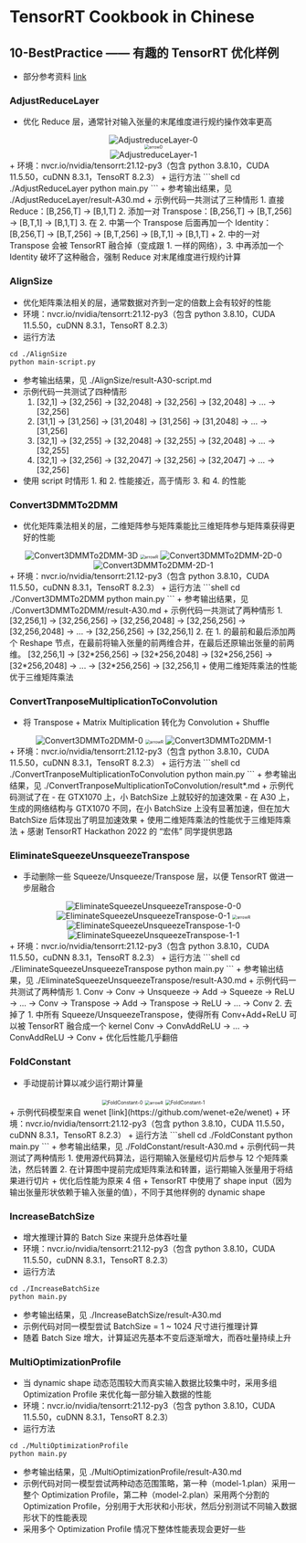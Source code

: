 # TensorRT Cookbook in Chinese

## 10-BestPractice —— 有趣的 TensorRT 优化样例
+ 部分参考资料 [link](https://docs.nvidia.com/deeplearning/tensorrt/developer-guide/index.html#optimize-layer)

### AdjustReduceLayer
+ 优化 Reduce 层，通常针对输入张量的末尾维度进行规约操作效率更高
<div align="center" >
<img src="./AdjustReduceLayer/model-0.png" alt="AdjustreduceLayer-0" style="zoom:100%;" />
</div>
<div align="center" >
<img src="./AdjustReduceLayer/arrowD.png" alt="arrowD" style="zoom:50%;" />
</div>
<div align="center" >
<img src="./AdjustReduceLayer/model-1.png" alt="AdjustreduceLayer-1" style="zoom:100%;" />
</div>
+ 环境：nvcr.io/nvidia/tensorrt:21.12-py3（包含 python 3.8.10，CUDA 11.5.50，cuDNN 8.3.1，TensoRT 8.2.3）
+ 运行方法
```shell
cd ./AdjustReduceLayer
python main.py
```
+ 参考输出结果，见 ./AdjustReduceLayer/result-A30.md
+ 示例代码一共测试了三种情形
    1. 直接 Reduce：[B,256,T] -> [B,1,T]
    2. 添加一对 Transpose：[B,256,T] -> [B,T,256] -> [B,T,1] -> [B,1,T]
    3. 在 2. 中第一个 Transpose 后面再加一个 Identity：[B,256,T] -> [B,T,256] -> [B,T,256] -> [B,T,1] -> [B,1,T]
+ 2. 中的一对 Transpose 会被 TensorRT 融合掉（变成跟 1. 一样的网络），3. 中再添加一个 Identity 破坏了这种融合，强制 Reduce 对末尾维度进行规约计算

### AlignSize
+ 优化矩阵乘法相关的层，通常数据对齐到一定的倍数上会有较好的性能
+ 环境：nvcr.io/nvidia/tensorrt:21.12-py3（包含 python 3.8.10，CUDA 11.5.50，cuDNN 8.3.1，TensoRT 8.2.3）
+ 运行方法
```shell
cd ./AlignSize
python main-script.py
```
+ 参考输出结果，见 ./AlignSize/result-A30-script.md
+ 示例代码一共测试了四种情形
    1. [32,1] -> [32,256] -> [32,2048] -> [32,256] -> [32,2048] -> ... -> [32,256]
    2. [31,1] -> [31,256] -> [31,2048] -> [31,256] -> [31,2048] -> ... -> [31,256]
    3. [32,1] -> [32,255] -> [32,2048] -> [32,255] -> [32,2048] -> ... -> [32,255]
    4. [32,1] -> [32,256] -> [32,2047] -> [32,256] -> [32,2047] -> ... -> [32,256]
+ 使用 script 时情形 1. 和 2. 性能接近，高于情形 3. 和 4. 的性能

### Convert3DMMTo2DMM
+ 优化矩阵乘法相关的层，二维矩阵参与矩阵乘能比三维矩阵参与矩阵乘获得更好的性能
<div align="center" >
<img src="./Convert3DMMTo2DMM/model-3D.png" alt="Convert3DMMTo2DMM-3D" style="zoom:100%;" />
<img src="./Convert3DMMTo2DMM/arrowR.png" alt="arrowR" style="zoom:50%;" />
<img src="./Convert3DMMTo2DMM/model-2D-0.png" alt="Convert3DMMTo2DMM-2D-0" style="zoom:100%;" />
<img src="./Convert3DMMTo2DMM/model-2D-1.png" alt="Convert3DMMTo2DMM-2D-1" style="zoom:100%;" />
</div>
+ 环境：nvcr.io/nvidia/tensorrt:21.12-py3（包含 python 3.8.10，CUDA 11.5.50，cuDNN 8.3.1，TensoRT 8.2.3）
+ 运行方法
```shell
cd ./Convert3DMMTo2DMM
python main.py
```
+ 参考输出结果，见 ./Convert3DMMTo2DMM/result-A30.md
+ 示例代码一共测试了两种情形
    1. [32,256,1] -> [32,256,256] -> [32,256,2048] -> [32,256,256] -> [32,256,2048] -> ... -> [32,256,256] -> [32,256,1]
    2. 在 1. 的最前和最后添加两个 Reshape 节点，在最前将输入张量的前两维合并，在最后还原输出张量的前两维。
        [32,256,1] -> [32*256,256] -> [32*256,2048] -> [32*256,256] -> [32*256,2048] -> ... -> [32*256,256] -> [32,256,1]
+ 使用二维矩阵乘法的性能优于三维矩阵乘法

### ConvertTranposeMultiplicationToConvolution
+ 将 Transpose + Matrix Multiplication 转化为 Convolution + Shuffle
<div align="center" >
<img src="./ConvertTranposeMultiplicationToConvolution/model-0.png" alt="Convert3DMMTo2DMM-0" style="zoom:100%;" />
<img src="./ConvertTranposeMultiplicationToConvolution/arrowR.png" alt="arrowR" style="zoom:50%;" />
<img src="./ConvertTranposeMultiplicationToConvolution/model-1.png" alt="Convert3DMMTo2DMM-1" style="zoom:100%;" />
</div>
+ 环境：nvcr.io/nvidia/tensorrt:21.12-py3（包含 python 3.8.10，CUDA 11.5.50，cuDNN 8.3.1，TensoRT 8.2.3）
+ 运行方法
```shell
cd ./ConvertTranposeMultiplicationToConvolution
python main.py
```
+ 参考输出结果，见 ./ConvertTranposeMultiplicationToConvolution/result*.md
+ 示例代码测试了在 
    - 在 GTX1070 上，小 BatchSize 上就较好的加速效果
    - 在 A30 上，生成的网络结构与 GTX1070 不同，在小 BatchSize 上没有显著加速，但在加大 BatchSize 后体现出了明显加速效果
+ 使用二维矩阵乘法的性能优于三维矩阵乘法
+ 感谢 TensorRT Hackathon 2022 的 “宏伟” 同学提供思路

### EliminateSqueezeUnsqueezeTranspose
+ 手动删除一些 Squeeze/Unsqueeze/Transpose 层，以便 TensorRT 做进一步层融合
<div align="center" >
<img src="./EliminateSqueezeUnsqueezeTranspose/model-0-0.png" alt="EliminateSqueezeUnsqueezeTranspose-0-0" style="zoom:100%;" />
<img src="./EliminateSqueezeUnsqueezeTranspose/model-0-1.png" alt="EliminateSqueezeUnsqueezeTranspose-0-1" style="zoom:100%;" />
<img src="./EliminateSqueezeUnsqueezeTranspose/arrowR.png" alt="arrowR" style="zoom:50%;" />
<img src="./EliminateSqueezeUnsqueezeTranspose/model-1-0.png" alt="EliminateSqueezeUnsqueezeTranspose-1-0" style="zoom:100%;" />
<img src="./EliminateSqueezeUnsqueezeTranspose/model-1-1.png" alt="EliminateSqueezeUnsqueezeTranspose-1-1" style="zoom:100%;" />
</div>
+ 环境：nvcr.io/nvidia/tensorrt:21.12-py3（包含 python 3.8.10，CUDA 11.5.50，cuDNN 8.3.1，TensoRT 8.2.3）
+ 运行方法
```shell
cd ./EliminateSqueezeUnsqueezeTranspose
python main.py
```
+ 参考输出结果，见 ./EliminateSqueezeUnsqueezeTranspose/result-A30.md
+ 示例代码一共测试了两种情形
    1. Conv -> Conv -> Unsqueeze -> Add -> Squeeze -> ReLU -> ... -> Conv -> Transpose -> Add -> Transpose -> ReLU -> ... -> Conv
    2. 去掉了 1. 中所有 Squeeze/UnsqueezeTranspose，使得所有 Conv+Add+ReLU 可以被 TensorRT 融合成一个 kernel
        Conv -> ConvAddReLU -> ... -> ConvAddReLU -> Conv
+ 优化后性能几乎翻倍

### FoldConstant
+ 手动提前计算以减少运行期计算量
<div align="center" >
<img src="./FoldConstant/model-0.png" alt="FoldConstant-0" style="zoom:60%;" />
<img src="./FoldConstant/arrowR.png" alt="arrowR" style="zoom:50%;" />
<img src="./FoldConstant/model-1.png" alt="FoldConstant-1" style="zoom:60%;" />
</div>
+ 示例代码模型来自 wenet [link](https://github.com/wenet-e2e/wenet)
+ 环境：nvcr.io/nvidia/tensorrt:21.12-py3（包含 python 3.8.10，CUDA 11.5.50，cuDNN 8.3.1，TensoRT 8.2.3）
+ 运行方法
```shell
cd ./FoldConstant
python main.py
```
+ 参考输出结果，见 ./FoldConstant/result-A30.md
+ 示例代码一共测试了两种情形
    1. 使用源代码算法，运行期输入张量经切片后参与 12 个矩阵乘法，然后转置
    2. 在计算图中提前完成矩阵乘法和转置，运行期输入张量用于将结果进行切片
+ 优化后性能为原来 4 倍
+ TensorRT 中使用了 shape input（因为输出张量形状依赖于输入张量的值），不同于其他样例的 dynamic shape

### IncreaseBatchSize
+ 增大推理计算的 Batch Size 来提升总体吞吐量
+ 环境：nvcr.io/nvidia/tensorrt:21.12-py3（包含 python 3.8.10，CUDA 11.5.50，cuDNN 8.3.1，TensoRT 8.2.3）
+ 运行方法
```shell
cd ./IncreaseBatchSize
python main.py
```
+ 参考输出结果，见 ./IncreaseBatchSize/result-A30.md
+ 示例代码对同一模型尝试 BatchSize = 1 ~ 1024 尺寸进行推理计算
+ 随着 Batch Size 增大，计算延迟先基本不变后逐渐增大，而吞吐量持续上升

### MultiOptimizationProfile
+ 当 dynamic shape 动态范围较大而真实输入数据比较集中时，采用多组 Optimization Profile 来优化每一部分输入数据的性能
+ 环境：nvcr.io/nvidia/tensorrt:21.12-py3（包含 python 3.8.10，CUDA 11.5.50，cuDNN 8.3.1，TensoRT 8.2.3）
+ 运行方法
```shell
cd ./MultiOptimizationProfile
python main.py
```
+ 参考输出结果，见 ./MultiOptimizationProfile/result-A30.md
+ 示例代码对同一模型尝试两种动态范围策略，第一种（model-1.plan）采用一整个 Optimization Profile，第二种（model-2.plan）采用两个分割的 Optimization Profile，分别用于大形状和小形状，然后分别测试不同输入数据形状下的性能表现
+ 采用多个 Optimization Profile 情况下整体性能表现会更好一些



